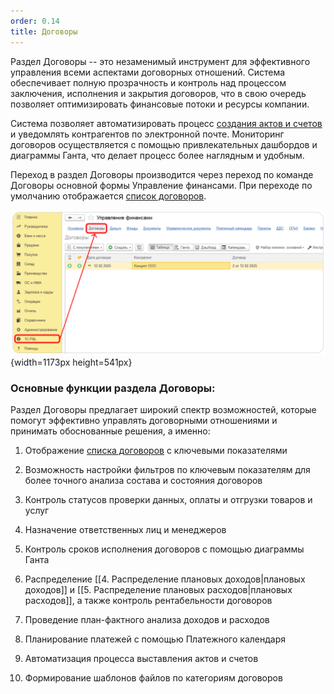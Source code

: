 ```yaml
---
order: 0.14
title: Договоры
---
```


Раздел Договоры -- это незаменимый инструмент для эффективного управления всеми аспектами договорных отношений. Система обеспечивает полную прозрачность и контроль над процессом заключения, исполнения и закрытия договоров, что в свою очередь позволяет оптимизировать финансовые потоки и ресурсы компании.

Система позволяет автоматизировать процесс [создания актов и счетов](<app://obsidian.md/2. Создание актов и счетов>) и уведомлять контрагентов по электронной почте. Мониторинг договоров осуществляется с помощью привлекательных дашбордов и диаграммы Ганта, что делает процесс более наглядным и удобным.

Переход в раздел Договоры производится через переход по команде Договоры основной формы Управление финансами. При переходе по умолчанию отображается [список договоров](<app://obsidian.md/1. Список договоров>).

![](./_index.png){width=1173px height=541px}

### Основные функции раздела Договоры:

Раздел Договоры предлагает широкий спектр возможностей, которые помогут эффективно управлять договорными отношениями и принимать обоснованные решения, а именно:

1. Отображение [списка договоров](./spisok-dogovorov) с ключевыми показателями

2. Возможность настройки фильтров по ключевым показателям для более точного анализа состава и состояния договоров

3. Контроль статусов проверки данных, оплаты и отгрузки товаров и услуг

4. Назначение ответственных лиц и менеджеров

5. Контроль сроков исполнения договоров с помощью диаграммы Ганта

6. Распределение \[\[4. Распределение плановых доходов|плановых доходов\]\] и \[\[5. Распределение плановых расходов|плановых расходов\]\], а также контроль рентабельности договоров

7. Проведение план-фактного анализа доходов и расходов

8. Планирование платежей с помощью Платежного календаря

9. Автоматизация процесса выставления актов и счетов

10. Формирование шаблонов файлов по категориям договоров